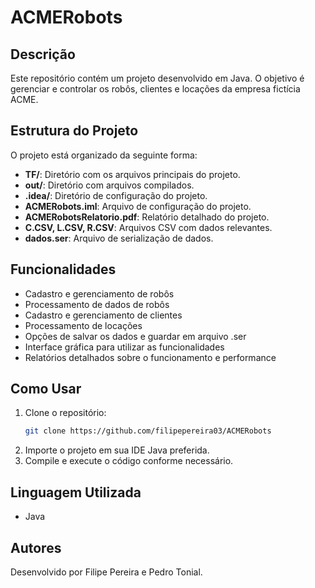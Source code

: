 # ACMERobots

## Descrição

Este repositório contém um projeto desenvolvido em Java. O objetivo é gerenciar e controlar os robôs, clientes e locações da empresa fictícia ACME.

## Estrutura do Projeto

O projeto está organizado da seguinte forma:
- **TF/**: Diretório com os arquivos principais do projeto.
- **out/**: Diretório com arquivos compilados.
- **.idea/**: Diretório de configuração do projeto.
- **ACMERobots.iml**: Arquivo de configuração do projeto.
- **ACMERobotsRelatorio.pdf**: Relatório detalhado do projeto.
- **C.CSV, L.CSV, R.CSV**: Arquivos CSV com dados relevantes.
- **dados.ser**: Arquivo de serialização de dados.

## Funcionalidades

- Cadastro e gerenciamento de robôs
- Processamento de dados de robôs
- Cadastro e gerenciamento de clientes
- Processamento de locações
- Opções de salvar os dados e guardar em arquivo .ser
- Interface gráfica para utilizar as funcionalidades
- Relatórios detalhados sobre o funcionamento e performance

## Como Usar

1. Clone o repositório:
    ```sh
    git clone https://github.com/filipepereira03/ACMERobots
    ```
2. Importe o projeto em sua IDE Java preferida.
3. Compile e execute o código conforme necessário.

## Linguagem Utilizada

- Java

## Autores

Desenvolvido por Filipe Pereira e Pedro Tonial.
